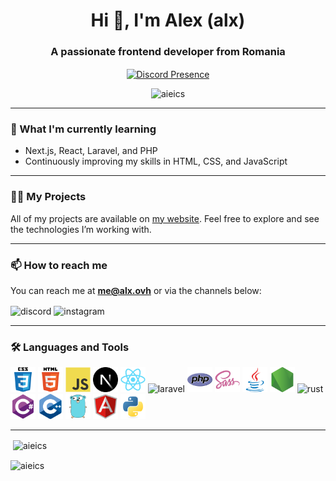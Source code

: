 <h1 align="center">Hi 👋, I'm Alex (alx)</h1>
<h3 align="center">A passionate frontend developer from Romania</h3>

<p align="center">
  <a href="https://discord.com/users/518505493338128425" target="_blank" rel="nofollow">
    <img src="https://lanyard-profile-readme.vercel.app/api/518505493338128425?idleMessage=Probably%20doing%20something%20else..." alt="Discord Presence" align="center" style="border: none;"/>
  </a>
</p>

<p align="center"> <img src="https://komarev.com/ghpvc/?username=aieics&label=Profile%20views&color=0e75b6&style=flat" alt="aieics" style="border: none;" /> </p>

---

### 🌱 What I'm currently learning

- Next.js, React, Laravel, and PHP
- Continuously improving my skills in HTML, CSS, and JavaScript

---

### 👨‍💻 My Projects

All of my projects are available on [my website](https://alx.ovh/). Feel free to explore and see the technologies I’m working with.

---

### 📫 How to reach me

You can reach me at **me@alx.ovh** or via the channels below:

<p align="left">
  <a href="https://discord.com/users/518505493338128425" target="blank" style="text-decoration: none;">
    <img align="center" src="https://raw.githubusercontent.com/rahuldkjain/github-profile-readme-generator/master/src/images/icons/Social/discord.svg" alt="discord" height="30" width="40" style="border: none;" />
  </a>
  <a href="https://instagram.com/alx.ovh" target="blank" style="text-decoration: none;">
    <img align="center" src="https://raw.githubusercontent.com/rahuldkjain/github-profile-readme-generator/master/src/images/icons/Social/instagram.svg" alt="instagram" height="30" width="40" style="border: none;" />
  </a>
</p>

---

### 🛠️ Languages and Tools

<p align="left"> 
  <a href="https://www.w3.org/Style/CSS/" target="_blank" style="text-decoration: none;">
    <img src="https://raw.githubusercontent.com/devicons/devicon/master/icons/css3/css3-original-wordmark.svg" alt="css3" width="40" height="40" style="border: none;"/>
  </a>
  <a href="https://html.spec.whatwg.org/" target="_blank" style="text-decoration: none;">
    <img src="https://raw.githubusercontent.com/devicons/devicon/master/icons/html5/html5-original-wordmark.svg" alt="html5" width="40" height="40" style="border: none;"/> 
  </a>
  <a href="https://developer.mozilla.org/en-US/docs/Web/JavaScript" target="_blank" style="text-decoration: none;">
    <img src="https://raw.githubusercontent.com/devicons/devicon/master/icons/javascript/javascript-original.svg" alt="javascript" width="40" height="40" style="border: none;"/>
  </a>
  <a href="https://nextjs.org/" target="_blank" style="text-decoration: none;">
    <img src="https://raw.githubusercontent.com/devicons/devicon/master/icons/nextjs/nextjs-original.svg" alt="nextjs" width="40" height="40" style="border: none;"/>
  </a>
  <a href="https://reactjs.org/" target="_blank" style="text-decoration: none;">
    <img src="https://raw.githubusercontent.com/devicons/devicon/master/icons/react/react-original.svg" alt="react" width="40" height="40" style="border: none;"/>
  </a>
  <a href="https://laravel.com/" target="_blank" style="text-decoration: none;">
    <img src="https://i.imgur.com/qtBXyiH.png" alt="laravel" width="40" height="40" style="border: none;"/>
  </a>
  <a href="https://www.php.net/" target="_blank" style="text-decoration: none;">
    <img src="https://raw.githubusercontent.com/devicons/devicon/master/icons/php/php-original.svg" alt="php" width="40" height="40" style="border: none;"/> 
  </a>
  <a href="https://sass-lang.com/" target="_blank" style="text-decoration: none;">
    <img src="https://raw.githubusercontent.com/devicons/devicon/master/icons/sass/sass-original.svg" alt="scss" width="40" height="40" style="border: none;"/> 
  </a>
  <a href="https://www.java.com/" target="_blank" style="text-decoration: none;">
    <img src="https://raw.githubusercontent.com/devicons/devicon/master/icons/java/java-original.svg" alt="java" width="40" height="40" style="border: none;"/>
  </a>
  <a href="https://nodejs.org/" target="_blank" style="text-decoration: none;">
    <img src="https://raw.githubusercontent.com/devicons/devicon/master/icons/nodejs/nodejs-original.svg" alt="nodejs" width="40" height="40" style="border: none;"/> 
  </a>
  <a href="https://www.rust-lang.org/" target="_blank" style="text-decoration: none;">
    <img src="https://www.rust-lang.org/static/images/rust-logo-blk.svg" alt="rust" width="40" height="40" style="border: none;"/> 
  </a>
  <a href="https://learn.microsoft.com/en-us/dotnet/csharp/" target="_blank" style="text-decoration: none;">
    <img src="https://raw.githubusercontent.com/devicons/devicon/master/icons/csharp/csharp-original.svg" alt="csharp" width="40" height="40" style="border: none;"/>
  </a>
  <a href="https://isocpp.org/" target="_blank" style="text-decoration: none;">
    <img src="https://raw.githubusercontent.com/devicons/devicon/master/icons/cplusplus/cplusplus-original.svg" alt="cpp" width="40" height="40" style="border: none;"/> 
  </a>
  <a href="https://go.dev/" target="_blank" style="text-decoration: none;">
    <img src="https://raw.githubusercontent.com/devicons/devicon/master/icons/go/go-original.svg" alt="go" width="40" height="40" style="border: none;"/>
  </a>
  <a href="https://angular.io/" target="_blank" style="text-decoration: none;">
    <img src="https://raw.githubusercontent.com/devicons/devicon/master/icons/angularjs/angularjs-original.svg" alt="angularjs" width="40" height="40" style="border: none;"/> 
  </a>
  <a href="https://www.python.org/" target="_blank" style="text-decoration: none;">
    <img src="https://raw.githubusercontent.com/devicons/devicon/master/icons/python/python-original.svg" alt="python" width="40" height="40" style="border: none;"/>
  </a>
</p>

---

<p>&nbsp;<img align="center" src="https://github-readme-stats.vercel.app/api?username=aieics&show_icons=true&locale=en" alt="aieics" /></p>
<p><img align="center" src="https://github-readme-streak-stats.herokuapp.com/?user=aieics&" alt="aieics" /></p>
